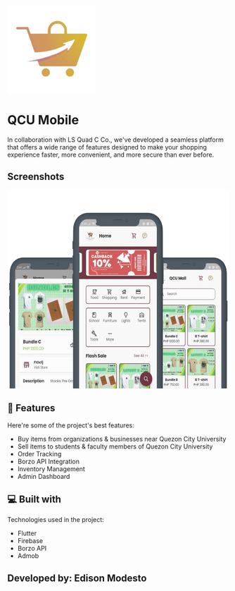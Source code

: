<img src="/assets/images/QCUlogo.jpg" height="200">

# QCU Mobile

In collaboration with LS Quad C Co., we've developed a seamless platform that offers a wide range of features designed to make your shopping experience faster, more convenient, and more secure than ever before.

## Screenshots

<img src="/assets/images/screenshot.png" height="450">



## 🧐 Features

Here're some of the project's best features:

- Buy items from organizations & businesses near Quezon City University
- Sell items to students & faculty members of Quezon City University
- Order Tracking
- Borzo API Integration
- Inventory Management
- Admin Dashboard



## 💻 Built with

Technologies used in the project:

*   Flutter
*   Firebase
*   Borzo API
*   Admob



## Developed by: Edison Modesto
